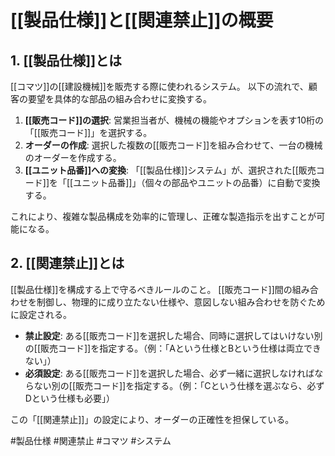 # [[製品仕様]]と[[関連禁止]]の概要

## 1. [[製品仕様]]とは

[[コマツ]]の[[建設機械]]を販売する際に使われるシステム。
以下の流れで、顧客の要望を具体的な部品の組み合わせに変換する。

1.  **[[販売コード]]の選択**: 営業担当者が、機械の機能やオプションを表す10桁の「[[販売コード]]」を選択する。
2.  **オーダーの作成**: 選択した複数の[[販売コード]]を組み合わせて、一台の機械のオーダーを作成する。
3.  **[[ユニット品番]]への変換**: 「[[製品仕様]]システム」が、選択された[[販売コード]]を「[[ユニット品番]]」（個々の部品やユニットの品番）に自動で変換する。

これにより、複雑な製品構成を効率的に管理し、正確な製造指示を出すことが可能になる。

## 2. [[関連禁止]]とは

[[製品仕様]]を構成する上で守るべきルールのこと。
[[販売コード]]間の組み合わせを制御し、物理的に成り立たない仕様や、意図しない組み合わせを防ぐために設定される。

-   **禁止設定**: ある[[販売コード]]を選択した場合、同時に選択してはいけない別の[[販売コード]]を指定する。（例：「Aという仕様とBという仕様は両立できない」）
-   **必須設定**: ある[[販売コード]]を選択した場合、必ず一緒に選択しなければならない別の[[販売コード]]を指定する。（例：「Cという仕様を選ぶなら、必ずDという仕様も必要」）

この「[[関連禁止]]」の設定により、オーダーの正確性を担保している。

#製品仕様 #関連禁止 #コマツ #システム